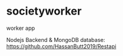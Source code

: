 # societyworker

worker app

Nodejs Backend & MongoDB database: https://github.com/HassanButt2019/Restapi
